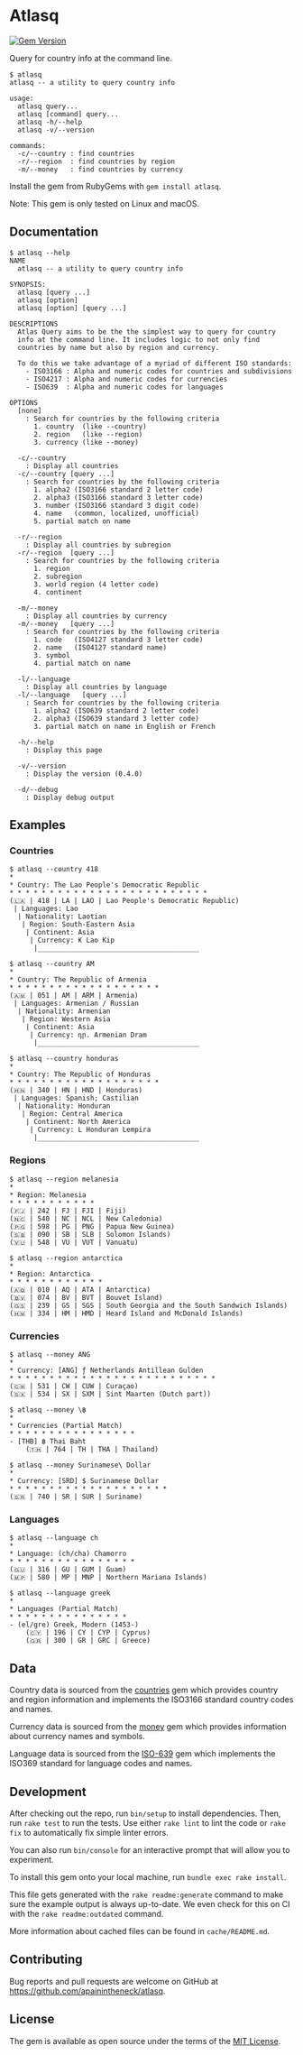 # Atlasq
[![Gem Version](https://badge.fury.io/rb/atlasq.svg)](https://badge.fury.io/rb/atlasq)

Query for country info at the command line.

```console
$ atlasq 
atlasq -- a utility to query country info

usage:
  atlasq query...
  atlasq [command] query...
  atlasq -h/--help
  atlasq -v/--version

commands:
  -c/--country : find countries
  -r/--region  : find countries by region
  -m/--money   : find countries by currency

```

Install the gem from RubyGems with `gem install atlasq`.

Note: This gem is only tested on Linux and macOS.

## Documentation

```console
$ atlasq --help
NAME
  atlasq -- a utility to query country info

SYNOPSIS:
  atlasq [query ...]
  atlasq [option]
  atlasq [option] [query ...]

DESCRIPTIONS
  Atlas Query aims to be the the simplest way to query for country
  info at the command line. It includes logic to not only find
  countries by name but also by region and currency.

  To do this we take advantage of a myriad of different ISO standards:
    - ISO3166 : Alpha and numeric codes for countries and subdivisions
    - ISO4217 : Alpha and numeric codes for currencies
    - ISO639  : Alpha and numeric codes for languages

OPTIONS
  [none]
    : Search for countries by the following criteria
      1. country  (like --country)
      2. region   (like --region)
      3. currency (like --money)

  -c/--country
    : Display all countries
  -c/--country [query ...]
    : Search for countries by the following criteria
      1. alpha2 (ISO3166 standard 2 letter code)
      2. alpha3 (ISO3166 standard 3 letter code)
      3. number (ISO3166 standard 3 digit code)
      4. name   (common, localized, unofficial)
      5. partial match on name

  -r/--region
    : Display all countries by subregion
  -r/--region  [query ...]
    : Search for countries by the following criteria
      1. region
      2. subregion
      3. world region (4 letter code)
      4. continent

  -m/--money
    : Display all countries by currency
  -m/--money   [query ...]
    : Search for countries by the following criteria
      1. code   (ISO4127 standard 3 letter code)
      2. name   (ISO4127 standard name)
      3. symbol
      4. partial match on name

  -l/--language
    : Display all countries by language
  -l/--language   [query ...]
    : Search for countries by the following criteria
      1. alpha2 (ISO639 standard 2 letter code)
      2. alpha3 (ISO639 standard 3 letter code)
      3. partial match on name in English or French

  -h/--help
    : Display this page

  -v/--version
    : Display the version (0.4.0)

  -d/--debug
    : Display debug output

```

## Examples

### Countries

```console
$ atlasq --country 418
*
* Country: The Lao People's Democratic Republic
* * * * * * * * * * * * * * * * * * * * * * * * *
(🇱🇦 | 418 | LA | LAO | Lao People's Democratic Republic)
 | Languages: Lao
  | Nationality: Laotian
   | Region: South-Eastern Asia
    | Continent: Asia
     | Currency: ₭ Lao Kip
      |________________________________________

```

```console
$ atlasq --country AM
*
* Country: The Republic of Armenia
* * * * * * * * * * * * * * * * * * *
(🇦🇲 | 051 | AM | ARM | Armenia)
 | Languages: Armenian / Russian
  | Nationality: Armenian
   | Region: Western Asia
    | Continent: Asia
     | Currency: դր. Armenian Dram
      |________________________________________

```

```console
$ atlasq --country honduras
*
* Country: The Republic of Honduras
* * * * * * * * * * * * * * * * * * *
(🇭🇳 | 340 | HN | HND | Honduras)
 | Languages: Spanish; Castilian
  | Nationality: Honduran
   | Region: Central America
    | Continent: North America
     | Currency: L Honduran Lempira
      |________________________________________

```

### Regions

```console
$ atlasq --region melanesia
*
* Region: Melanesia
* * * * * * * * * * *
(🇫🇯 | 242 | FJ | FJI | Fiji)
(🇳🇨 | 540 | NC | NCL | New Caledonia)
(🇵🇬 | 598 | PG | PNG | Papua New Guinea)
(🇸🇧 | 090 | SB | SLB | Solomon Islands)
(🇻🇺 | 548 | VU | VUT | Vanuatu)

```

```console
$ atlasq --region antarctica
*
* Region: Antarctica
* * * * * * * * * * * *
(🇦🇶 | 010 | AQ | ATA | Antarctica)
(🇧🇻 | 074 | BV | BVT | Bouvet Island)
(🇬🇸 | 239 | GS | SGS | South Georgia and the South Sandwich Islands)
(🇭🇲 | 334 | HM | HMD | Heard Island and McDonald Islands)

```

### Currencies

```console
$ atlasq --money ANG
*
* Currency: [ANG] ƒ Netherlands Antillean Gulden
* * * * * * * * * * * * * * * * * * * * * * * * * *
(🇨🇼 | 531 | CW | CUW | Curaçao)
(🇸🇽 | 534 | SX | SXM | Sint Maarten (Dutch part))

```

```console
$ atlasq --money \฿
*
* Currencies (Partial Match)
* * * * * * * * * * * * * * * *
- [THB] ฿ Thai Baht
    (🇹🇭 | 764 | TH | THA | Thailand)

```

```console
$ atlasq --money Surinamese\ Dollar
*
* Currency: [SRD] $ Surinamese Dollar
* * * * * * * * * * * * * * * * * * * *
(🇸🇷 | 740 | SR | SUR | Suriname)

```

### Languages

```console
$ atlasq --language ch
*
* Language: (ch/cha) Chamorro
* * * * * * * * * * * * * * * *
(🇬🇺 | 316 | GU | GUM | Guam)
(🇲🇵 | 580 | MP | MNP | Northern Mariana Islands)

```

```console
$ atlasq --language greek
*
* Languages (Partial Match)
* * * * * * * * * * * * * * *
- (el/gre) Greek, Modern (1453-)
    (🇨🇾 | 196 | CY | CYP | Cyprus)
    (🇬🇷 | 300 | GR | GRC | Greece)

```

## Data

Country data is sourced from the [countries](https://github.com/countries/countries) gem which provides country and region information and implements the ISO3166 standard country codes and names.

Currency data is sourced from the [money](https://github.com/RubyMoney/money) gem which provides information about currency names and symbols.

Language data is sourced from the [ISO-639](https://github.com/xwmx/iso-639) gem which implements the ISO369 standard for language codes and names.

## Development

After checking out the repo, run `bin/setup` to install dependencies. Then, run `rake test` to run the tests. Use either `rake lint` to lint the code or `rake fix` to automatically fix simple linter errors.

You can also run `bin/console` for an interactive prompt that will allow you to experiment.

To install this gem onto your local machine, run `bundle exec rake install`.

This file gets generated with the `rake readme:generate` command to make sure the example output is always up-to-date. We even check for this on CI with the `rake readme:outdated` command.

More information about cached files can be found in `cache/README.md`.

## Contributing

Bug reports and pull requests are welcome on GitHub at https://github.com/apainintheneck/atlasq.

## License

The gem is available as open source under the terms of the [MIT License](https://opensource.org/licenses/MIT).
